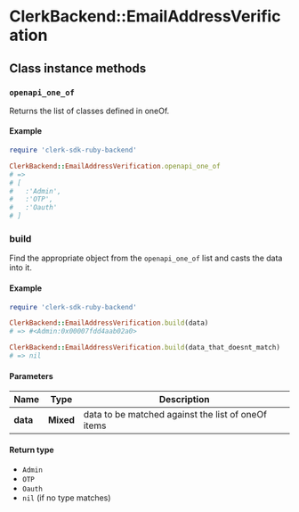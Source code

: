 # ClerkBackend::EmailAddressVerification

## Class instance methods

### `openapi_one_of`

Returns the list of classes defined in oneOf.

#### Example

```ruby
require 'clerk-sdk-ruby-backend'

ClerkBackend::EmailAddressVerification.openapi_one_of
# =>
# [
#   :'Admin',
#   :'OTP',
#   :'Oauth'
# ]
```

### build

Find the appropriate object from the `openapi_one_of` list and casts the data into it.

#### Example

```ruby
require 'clerk-sdk-ruby-backend'

ClerkBackend::EmailAddressVerification.build(data)
# => #<Admin:0x00007fdd4aab02a0>

ClerkBackend::EmailAddressVerification.build(data_that_doesnt_match)
# => nil
```

#### Parameters

| Name | Type | Description |
| ---- | ---- | ----------- |
| **data** | **Mixed** | data to be matched against the list of oneOf items |

#### Return type

- `Admin`
- `OTP`
- `Oauth`
- `nil` (if no type matches)

